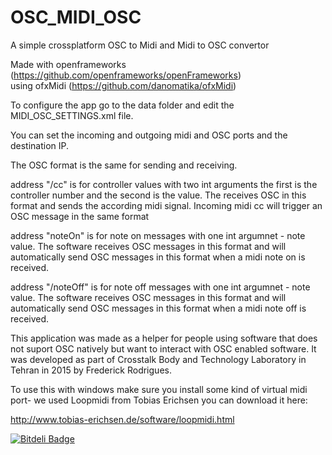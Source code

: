 # OSC_MIDI_OSC

A simple crossplatform OSC to Midi and Midi to OSC convertor

Made with openframeworks (https://github.com/openframeworks/openFrameworks)  
using ofxMidi (https://github.com/danomatika/ofxMidi)

To configure the app go to the data folder and edit the MIDI_OSC_SETTINGS.xml file. 

You can set the incoming and outgoing midi and OSC ports and the destination IP.

The OSC format is the same for sending and receiving. 

address "/cc" is for controller values with two int arguments the first is the controller number and the second is the value. 
The receives OSC in this format and sends the according midi signal. Incoming midi cc will trigger an OSC message in the same format

address "noteOn" is for note on messages with one int argumnet - note value. The software receives OSC messages in this format 
and will automatically send OSC messages in this format when a midi note on is received.

address "/noteOff" is for note off messages with one int argumnet - note value. The software receives OSC messages in this format 
and will automatically send OSC messages in this format when a midi note off is received.

This application was made as a helper for people using software that does not suport OSC natively but want to interact with OSC enabled
software. It was developed as part of Crosstalk Body and Technology Laboratory in Tehran in 2015 by Frederick Rodrigues.


To use this with windows make sure you install some kind of virtual midi port- we used Loopmidi from Tobias Erichsen you can download it here:

http://www.tobias-erichsen.de/software/loopmidi.html


[![Bitdeli Badge](https://d2weczhvl823v0.cloudfront.net/fred-dev/osc_midi_osc/trend.png)](https://bitdeli.com/free "Bitdeli Badge")

